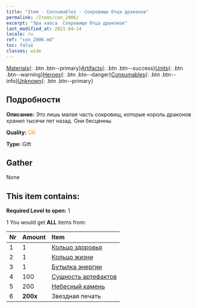 ```yaml
---
title: "Item - Consumables - Сокровище Отца драконов"
permalink: /Items/con_2006/
excerpt: "Эра хаоса  Сокровище Отца драконов"
last_modified_at: 2021-04-14
locale: ru
ref: "con_2006.md"
toc: false
classes: wide
---
```

 [Materials](/ru/Items/){: .btn .btn--primary}[Artifacts](/ru/Items/Artifacts/){: .btn .btn--success}[Units](/ru/Items/Units/){: .btn .btn--warning}[Heroes](/ru/Items/Heroes/){: .btn .btn--danger}[Consumables](/ru/Items/Consumables/){: .btn .btn--info}[Unknown](/ru/Items/Unknown/){: .btn .btn--primary}

## Подробности
 **Описание:** Это лишь малая часть сокровищ, которые король драконов хранил тысячи лет назад. Они бесценны.

 **Quality:** <span style="color: #FF8C00">OK</span>

 **Type:** Gift

## Gather

  None

## This item contains:

 **Required Level to open:** 1

 1 You would get **ALL** items  from:

  | Nr | Amount |     Item    |
  |:---|:-------|:------------|
  | 1 | 1 | [Кольцо здоровья](/ru/Items/art_106/) | 
  | 2 | 1 | [Кольцо жизни](/ru/Items/art_107/) | 
  | 3 | 1 | [Бутылка энергии](/ru/Items/art_108/) | 
  | 4 | 100 | [Сущность артефактов](/ru/Items/con_761/) | 
  | 5 | 200 | [Небесный камень](/ru/Items/art_188/) | 
  | 6 |  **200x** | Звездная печать |  | 

